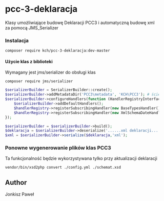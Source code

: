 # pcc-3-deklaracja

Klasy umożliwiające budowę Deklaracji PCC3 i automatyczną budowę xml za pomocą JMS_Serializer

### Instalacja
``
composer require kch/pcc-3-deklaracja:dev-master
``

#### Użycie klas z biblioteki
Wymagany jest jms/serializer do obsługi klas

``
composer require jms/serializer
``

```php
$serializerBuilder = SerializerBuilder::create();
$serializerBuilder->addMetadataDir('PCC3\metadata', 'KCH\PCC3'); # ścieżka do katalogu z metadata oraz NameSpace
$serializerBuilder->configureHandlers(function (HandlerRegistryInterface $handlerRegistry) use ($serializerBuilder) {
    $serializerBuilder->addDefaultHandlers();
    $handlerRegistry->registerSubscribingHandler(new BaseTypesHandler());
    $handlerRegistry->registerSubscribingHandler(new XmlSchemaDateHandler());
});

$serializerBuilder = $serializerBuilder->build();
$deklaracja = $serializerBuilder->deserialize('......xml deklaracji......', 'KCH\PCC3\Deklaracja', 'xml');
$xml = $serializerBuilder->serialize($deklaracja,'xml');
```
### Ponowne wygenerowanie plików klas PCC3
Ta funkcjonalność będzie wykorzystywana tylko przy aktualizacji deklaracji

``
vendor/bin/xsd2php convert ./config.yml ./schemat.xsd
``

## Author
Jonkisz Paweł 